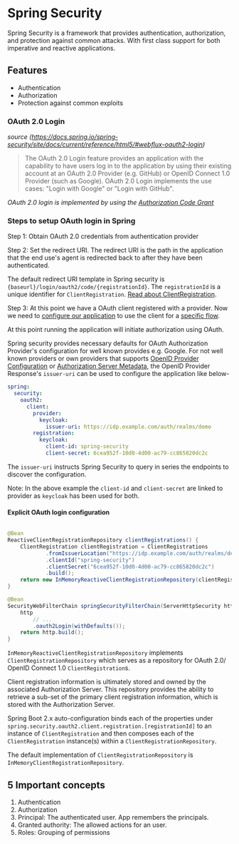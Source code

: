 # Spring Security

Spring Security is a framework that provides authentication, authorization, and protection against
common attacks. With first class support for both imperative and reactive applications.

## Features

- Authentication
- Authorization
- Protection against common exploits

### OAuth 2.0 Login

_source (https://docs.spring.io/spring-security/site/docs/current/reference/html5/#webflux-oauth2-login)_

> The OAuth 2.0 Login feature provides an application with the capability to have users log in to the
application by using their existing account at an OAuth 2.0 Provider (e.g. GitHub) or OpenID Connect
1.0 Provider (such as Google). OAuth 2.0 Login implements the use cases: "Login with Google" or
"Login with GitHub".

*OAuth 2.0 login is implemented by using the [Authorization Code Grant](https://datatracker.ietf.org/doc/html/rfc6749#section-4.1)*

### Steps to setup OAuth login in Spring

Step 1: Obtain OAuth 2.0 credentials from authentication provider

Step 2: Set the redirect URI. The redirect URI is the path in the application that the end use's
agent is redirected back to after they have been authenticated.

The default redirect URI template in Spring security is
`{baseurl}/login/oauth2/code/{registrationId}`. The `registrationId` is a unique identifier for
`ClientRegistration`. [Read about ClientRegistration](https://docs.spring.io/spring-security/site/docs/current/reference/html5/#oauth2Client-client-registration).

Step 3: At this point we have a OAuth client registered with a provider. Now we need to [configure
our
application](https://docs.spring.io/spring-security/site/docs/current/reference/html5/#webflux-oauth2-login-sample-config)
to use the client for a [specific flow](https://auth0.com/docs/authorization/flows).

At this point running the application will initiate authorization using OAuth.

Spring security provides necessary defaults for OAuth Authorization Provider's configuration for
well known provides e.g. Google. For not well known providers or own providers that supports [OpenID
Provider Configuration](https://openid.net/specs/openid-connect-discovery-1_0.html#ProviderConfig)
or [Authorization Server Metadata](https://datatracker.ietf.org/doc/html/rfc8414#section-3), the
OpenID Provider Response's `issuer-uri` can be used to configure the application like below-


```yaml
spring:
  security:
    oauth2:
      client:
        provider:
          keycloak:
            issuer-uri: https://idp.example.com/auth/realms/demo
        registration:
          keycloak:
            client-id: spring-security
            client-secret: 6cea952f-10d0-4d00-ac79-cc865820dc2c
```

The `issuer-uri` instructs Spring Security to query in series the endpoints to discover the
configuration.

Note: In the above example the `client-id` and `client-secret` are linked to provider as `keycloak`
has been used for both.

#### Explicit OAuth login configuration

```java

@Bean
ReactiveClientRegistrationRepository clientRegistrations() {
    ClientRegistration clientRegistration = ClientRegistrations
            .fromIssuerLocation("https://idp.example.com/auth/realms/demo")
            .clientId("spring-security")
            .clientSecret("6cea952f-10d0-4d00-ac79-cc865820dc2c")
            .build();
    return new InMemoryReactiveClientRegistrationRepository(clientRegistration);
}

@Bean
SecurityWebFilterChain springSecurityFilterChain(ServerHttpSecurity http) {
    http
        // ...
        .oauth2Login(withDefaults());
    return http.build();
}

```

`InMemoryReactiveClientRegistrationRepository` implements `ClientRegistrationRepository` which
serves as a repository for OAuth 2.0/ OpenID Connect 1.0 `ClientRegistration`s. 

Client registration information is ultimately stored and owned by the associated Authorization
Server. This repository provides the ability to retrieve a sub-set of the primary client
registration information, which is stored with the Authorization Server.

Spring Boot 2.x auto-configuration binds each of the properties under
`spring.security.oauth2.client.registration.[registrationId]` to an instance of `ClientRegistration` and
then composes each of the `ClientRegistration` instance(s) within a `ClientRegistrationRepository`.

The default implementation of `ClientRegistrationRepository` is `InMemoryClientRegistrationRepository`.

## 5 Important concepts

1. Authentication
2. Authorization
3. Principal: The authenticated user. App remembers the principals.
4. Granted authority: The allowed actions for an user. 
5. Roles: Grouping of permissions

